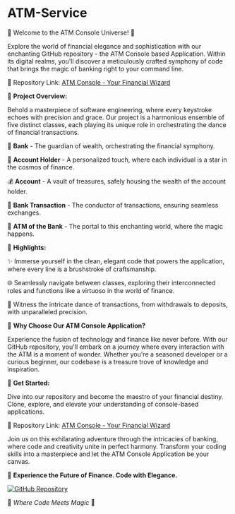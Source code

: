 # ATM-Service
🌟 Welcome to the ATM Console Universe! 🏦

Explore the world of financial elegance and sophistication with our enchanting GitHub repository - the ATM Console based Application. Within its digital realms, you'll discover a meticulously crafted symphony of code that brings the magic of banking right to your command line.

🔗 Repository Link: [ATM Console - Your Financial Wizard](https://github.com/sonwane1993/ATM-Service/blob/master/src/in/atm/system/ATM.java)

📜 **Project Overview:**

Behold a masterpiece of software engineering, where every keystroke echoes with precision and grace. Our project is a harmonious ensemble of five distinct classes, each playing its unique role in orchestrating the dance of financial transactions. 

🏦 **Bank** - The guardian of wealth, orchestrating the financial symphony.

🌟 **Account Holder** - A personalized touch, where each individual is a star in the cosmos of finance.

💰 **Account** - A vault of treasures, safely housing the wealth of the account holder.

💼 **Bank Transaction** - The conductor of transactions, ensuring seamless exchanges.

🏧 **ATM of the Bank** - The portal to this enchanting world, where the magic happens.

🎨 **Highlights:**

✨ Immerse yourself in the clean, elegant code that powers the application, where every line is a brushstroke of craftsmanship.

🌐 Seamlessly navigate between classes, exploring their interconnected roles and functions like a virtuoso in the world of finance.

💼 Witness the intricate dance of transactions, from withdrawals to deposits, with unparalleled precision.

💬 **Why Choose Our ATM Console Application?**

Experience the fusion of technology and finance like never before. With our GitHub repository, you'll embark on a journey where every interaction with the ATM is a moment of wonder. Whether you're a seasoned developer or a curious beginner, our codebase is a treasure trove of knowledge and inspiration.

🚀 **Get Started:**

Dive into our repository and become the maestro of your financial destiny. Clone, explore, and elevate your understanding of console-based applications.

🔗 Repository Link: [ATM Console - Your Financial Wizard](https://github.com/YourUsername/ATM-Console-App)

Join us on this exhilarating adventure through the intricacies of banking, where code and creativity unite in perfect harmony. Transform your coding skills into a masterpiece and let the ATM Console Application be your canvas.

🌌 **Experience the Future of Finance. Code with Elegance.**

[![GitHub Repository](https://github-link-button.s3.ap-southeast-2.amazonaws.com/YourUsername/ATM-Console-App)](https://github.com/YourUsername/ATM-Console-App)

🔮 *Where Code Meets Magic* 🌟

